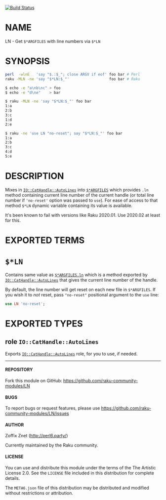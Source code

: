 [![Build Status](https://travis-ci.org/raku-community-modules/perl6-LN.svg)](https://travis-ci.org/raku-community-modules/perl6-LN)

# NAME

LN - Get `$*ARGFILES` with line numbers via `$*LN`


# SYNOPSIS

```bash
perl  -wlnE   'say "$.:$_"; close ARGV if eof' foo bar # Perl
raku -MLN -ne 'say "$*LN:$_"'                  foo bar # Raku
```

```bash
$ echo -e "a\nb\nc" > foo
$ echo -e "d\ne"    > bar

$ raku -MLN -ne 'say "$*LN:$_"' foo bar
1:a
2:b
3:c
1:d
2:e

$ raku -ne 'use LN "no-reset"; say "$*LN:$_"' foo bar
1:a
2:b
3:c
4:d
5:e
```

# DESCRIPTION

Mixes in
[`IO::CatHandle::AutoLines`](https://github.com/raku-community-modules/perl6-IO-CatHandle-AutoLines) into
[`$*ARGFILES`](https://docs.perl6.org/language/variables#index-entry-%24%2AARGFILES)
which provides `.ln` method containing current line number of the current handle
(or total line number if `'no-reset'` option was passed to `use`). For ease
of access to that method `$*LN` dynamic variable containing its value is
available.

It's been known to fail with versions like Raku 2020.01. Use 2020.02
at least for this.

# EXPORTED TERMS

# `$*LN`

Contains same value as [`$*ARGFILES.ln`](https://github.com/raku-community-modules/perl6-IO-CatHandle-AutoLines#synopsis)
which is a method exported by
[`IO::CatHandle::AutoLines`](https://github.com/raku-community-modules/perl6-IO-CatHandle-AutoLines)
that gives the current line number of the handle.

By default, the line number will get reset on each new file in `$*ARGFILES`.
If you wish it to *not* reset, pass `"no-reset"` positional argument to the
`use` line:

```raku
use LN 'no-reset';
```

# EXPORTED TYPES

## role `IO::CatHandle::AutoLines`

Exports [`IO::CatHandle::AutoLines`](https://github.com/raku-community-modules/perl6-IO-CatHandle-AutoLines) role, for you to use, if needed.

-----

#### REPOSITORY

Fork this module on GitHub:
https://github.com/raku-community-modules/LN

#### BUGS

To report bugs or request features, please use
https://github.com/raku-community-modules/LN/issues

#### AUTHOR

Zoffix Znet (http://perl6.party/)

Currently maintained by the Raku community.

#### LICENSE

You can use and distribute this module under the terms of the
The Artistic License 2.0. See the `LICENSE` file included in this
distribution for complete details.

The `META6.json` file of this distribution may be distributed and modified
without restrictions or attribution.
